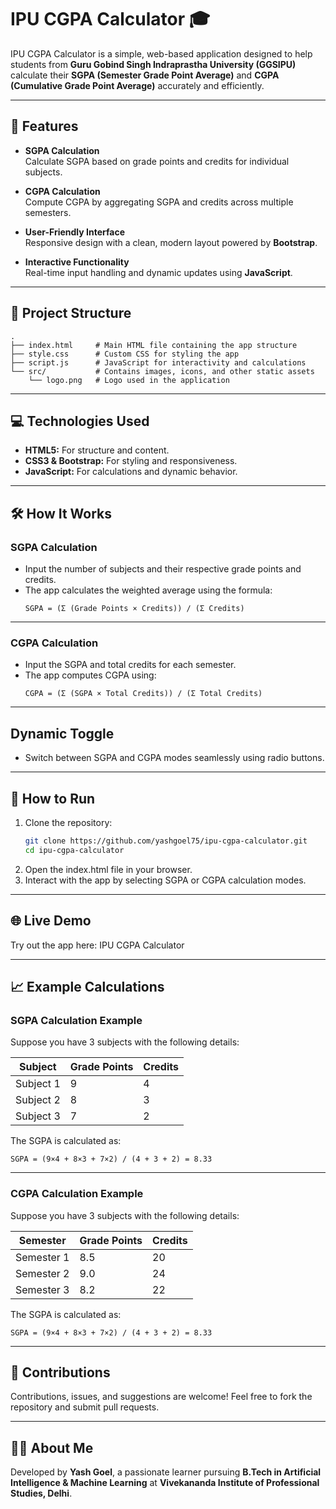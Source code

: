 # IPU CGPA Calculator 🎓

IPU CGPA Calculator is a simple, web-based application designed to help students from **Guru Gobind Singh Indraprastha University (GGSIPU)** calculate their **SGPA (Semester Grade Point Average)** and **CGPA (Cumulative Grade Point Average)** accurately and efficiently.

---

## 🌟 Features

- **SGPA Calculation**  
  Calculate SGPA based on grade points and credits for individual subjects.

- **CGPA Calculation**  
  Compute CGPA by aggregating SGPA and credits across multiple semesters.

- **User-Friendly Interface**  
  Responsive design with a clean, modern layout powered by **Bootstrap**.

- **Interactive Functionality**  
  Real-time input handling and dynamic updates using **JavaScript**.

---

## 📂 Project Structure

```plaintext
.
├── index.html     # Main HTML file containing the app structure
├── style.css      # Custom CSS for styling the app
├── script.js      # JavaScript for interactivity and calculations
└── src/           # Contains images, icons, and other static assets
    └── logo.png   # Logo used in the application

```
---

## 💻 Technologies Used
- **HTML5:** For structure and content.
- **CSS3 & Bootstrap:** For styling and responsiveness.
- **JavaScript:** For calculations and dynamic behavior.

---

## 🛠️ How It Works

### SGPA Calculation
- Input the number of subjects and their respective grade points and credits.
- The app calculates the weighted average using the formula:
  ```plaintext
  SGPA = (Σ (Grade Points × Credits)) / (Σ Credits)
  ```

---

### CGPA Calculation
- Input the SGPA and total credits for each semester.
- The app computes CGPA using:
  ```plaintext
  CGPA = (Σ (SGPA × Total Credits)) / (Σ Total Credits)

---

## Dynamic Toggle
- Switch between SGPA and CGPA modes seamlessly using radio buttons.

---

## 🚀 How to Run

1. Clone the repository:
   ```bash
   git clone https://github.com/yashgoel75/ipu-cgpa-calculator.git
   cd ipu-cgpa-calculator
   ```
2. Open the index.html file in your browser.
3. Interact with the app by selecting SGPA or CGPA calculation modes.

---

## 🌐 Live Demo
Try out the app here: IPU CGPA Calculator

---

## 📈 Example Calculations

### SGPA Calculation Example
Suppose you have 3 subjects with the following details:

| Subject   | Grade Points | Credits |
|-----------|--------------|---------|
| Subject 1 | 9            | 4       |
| Subject 2 | 8            | 3       |
| Subject 3 | 7            | 2       |

The SGPA is calculated as:
```plaintext
SGPA = (9×4 + 8×3 + 7×2) / (4 + 3 + 2) = 8.33
```

---

### CGPA Calculation Example
Suppose you have 3 subjects with the following details:

| Semester   | Grade Points | Credits |
|------------|--------------|---------|
| Semester 1 | 8.5          | 20      |
| Semester 2 | 9.0          | 24      |
| Semester 3 | 8.2          | 22      |

The SGPA is calculated as:
```plaintext
SGPA = (9×4 + 8×3 + 7×2) / (4 + 3 + 2) = 8.33
```

---

## 🤝 Contributions
Contributions, issues, and suggestions are welcome!
Feel free to fork the repository and submit pull requests.

---

## 🧑‍💻 About Me
Developed by **Yash Goel**, a passionate learner pursuing **B.Tech in Artificial Intelligence & Machine Learning** at **Vivekananda Institute of Professional Studies, Delhi**.